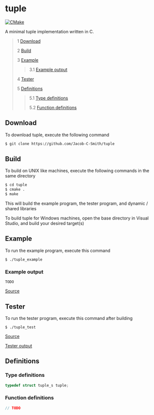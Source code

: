 # tuple
[![CMake](https://github.com/Jacob-C-Smith/tuple/actions/workflows/cmake.yml/badge.svg?branch=main)](https://github.com/Jacob-C-Smith/tuple/actions/workflows/cmake.yml)

 A minimal tuple implementation written in C. 
 
 > 1 [Download](#download)
 >
 > 2 [Build](#build)
 >
 > 3 [Example](#example)
 >
 >> 3.1 [Example output](#example-output)
 >
 > 4 [Tester](#tester)
 >
 > 5 [Definitions](#definitions)
 >
 >> 5.1 [Type definitions](#type-definitions)
 >>
 >> 5.2 [Function definitions](#function-definitions)

 ## Download
 To download tuple, execute the following command
 ```bash
 $ git clone https://github.com/Jacob-C-Smith/tuple
 ```
 ## Build
 To build on UNIX like machines, execute the following commands in the same directory
 ```bash
 $ cd tuple
 $ cmake .
 $ make
 ```
  This will build the example program, the tester program, and dynamic / shared libraries

  To build tuple for Windows machines, open the base directory in Visual Studio, and build your desired target(s)
 ## Example
 To run the example program, execute this command
 ```
 $ ./tuple_example
 ```
 ### Example output
 ```
 TODO
 ```
 [Source](main.c)
## Tester
 To run the tester program, execute this command after building
 ```
 $ ./tuple_test
 ```
 [Source](tuple_test.c)
 
 [Tester output](test_output.txt)
 ## Definitions
 ### Type definitions
 ```c
 typedef struct tuple_s tuple;
 ```
 ### Function definitions
 ```c 
 // TODO
 ```

